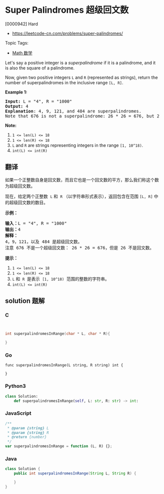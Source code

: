 # Super Palindromes 超级回文数

[0000942] Hard

- https://leetcode-cn.com/problems/super-palindromes/

Topic Tags:

- [Math 数学](https://leetcode-cn.com/tag/math/)

Let's say a positive integer is a *superpalindrome* if it is a palindrome, and it is also the square of a palindrome.

Now, given two positive integers `L` and `R` (represented as strings), return the number of superpalindromes in the inclusive range `[L, R]`.

**Example 1:**

<pre><strong>Input: </strong>L = <span id="example-input-1-1">"4"</span>, R = <span id="example-input-1-2">"1000"</span>
<strong>Output: </strong>4
<span><strong>Explanation</strong>: </span>4, 9, 121, and 484 are superpalindromes.
Note that 676 is not a superpalindrome: 26 * 26 = 676, but 26 is not a palindrome.</pre>

**Note:**

1.  `1 <= len(L) <= 18`
2.  `1 <= len(R) <= 18`
3.  `L` and `R` are strings representing integers in the range `[1, 10^18)`.
4.  `int(L) <= int(R)`

## 翻译

如果一个正整数自身是回文数，而且它也是一个回文数的平方，那么我们称这个数为超级回文数。

现在，给定两个正整数  `L` 和  `R` （以字符串形式表示），返回包含在范围 `[L, R]` 中的超级回文数的数目。

**示例：**

<pre><strong>输入：</strong>L = "4", R = "1000"
<strong>输出：</strong>4
<strong>解释：
</strong>4，9，121，以及 484 是超级回文数。
注意 676 不是一个超级回文数： 26 * 26 = 676，但是 26 不是回文数。</pre>

**提示：**

1.  `1 <= len(L) <= 18`
2.  `1 <= len(R) <= 18`
3.  `L` 和  `R`  是表示  `[1, 10^18)`  范围的整数的字符串。
4.  `int(L) <= int(R)`

## solution 题解

### C

```c


int superpalindromesInRange(char * L, char * R){

}


```

### Go

```golang
func superpalindromesInRange(L string, R string) int {

}
```

### Python3

```python
class Solution:
    def superpalindromesInRange(self, L: str, R: str) -> int:

```

### JavaScript

```javascript
/**
 * @param {string} L
 * @param {string} R
 * @return {number}
 */
var superpalindromesInRange = function (L, R) {};
```

### Java

```java
class Solution {
    public int superpalindromesInRange(String L, String R) {

    }
}
```
